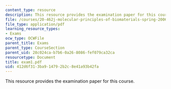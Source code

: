```yaml
---
content_type: resource
description: This resource provides the examination paper for this course.
file: /courses/20-462j-molecular-principles-of-biomaterials-spring-2006/412d6f313ba914792b2c8e41a93b42fa_exam1.pdf
file_type: application/pdf
learning_resource_types:
- Exams
ocw_type: OCWFile
parent_title: Exams
parent_type: CourseSection
parent_uid: 28c024ca-b7b6-0a26-8086-fef079ca32ca
resourcetype: Document
title: exam1.pdf
uid: 412d6f31-3ba9-1479-2b2c-8e41a93b42fa
---
```

This resource provides the examination paper for this course.
